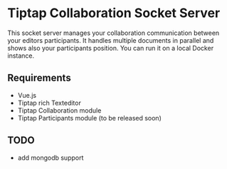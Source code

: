 # Tiptap Collaboration Socket Server

This socket server manages your collaboration communication between your editors participants.
It handles multiple documents in parallel and shows also your participants position. You can run it on a local Docker instance. 

## Requirements  
- Vue.js
- Tiptap rich Texteditor
- Tiptap Collaboration module
- Tiptap Participants module (to be released soon)


## TODO 
- add mongodb support
